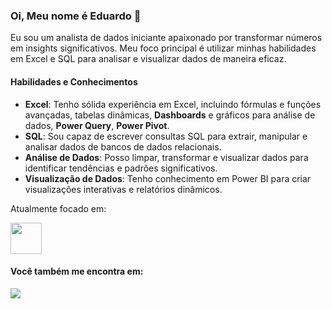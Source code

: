 ### Oi, Meu nome é Eduardo 👋
Eu sou um analista de dados iniciante apaixonado por transformar números em insights significativos. Meu foco principal é utilizar minhas habilidades em Excel e SQL para analisar e visualizar dados de maneira eficaz. 
#### Habilidades e Conhecimentos
- **Excel**: Tenho sólida experiência em Excel, incluindo fórmulas e funções avançadas, tabelas dinâmicas, **Dashboards** e gráficos para análise de dados, **Power Query**, **Power Pivot**.
- **SQL**: Sou capaz de escrever consultas SQL para extrair, manipular e analisar dados de bancos de dados relacionais.
- **Análise de Dados**: Posso limpar, transformar e visualizar dados para identificar tendências e padrões significativos.
- **Visualização de Dados**: Tenho conhecimento em Power BI para criar visualizações interativas e relatórios dinâmicos.
  
Atualmente focado em:
<div>
    <img width='50' height = '50' src="https://cdn.jsdelivr.net/gh/devicons/devicon@latest/icons/microsoftsqlserver/microsoftsqlserver-original-wordmark.svg" />      
</div>   

#### Você também me encontra em:
<img src= "https://img.shields.io/badge/linkedin-%230077B5.svg?style=for-the-badge&logo=linkedin&logoColor=white"/>           
                 
          
